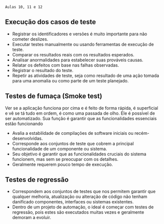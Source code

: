     Aulas 10, 11 e 12

## Execução dos casos de teste
- Registrar os identificadores e versões é muito importante para não cometer deslizes.
- Executar testes manualmente ou usando ferramentas de execução de teste.
- Comparar os resultados reais com os resultados esperados.
- Analisar anormalidades para estabelecer suas prováveis causas.
- Relatar os defeitos com base nas falhas observadas.
- Registrar o resultado do teste.
- Repetir as atividades de teste, seja como resultado de uma ação tomada para uma anomalia ou como parte de um teste planejado.

## Testes de fumaça (Smoke test)
Ver se a aplicação funciona por cima e é feito de forma rápida, é superficial e vê se tá tudo em ordem, é como uma passada de olho. Ele é possível de ser automatizado. Sua função é garantir que as funcionalidades essenciais estão funcionando
- Avalia a estabilidade de compilações de software iniciais ou recém-desenvolvidas.
- Corresponde aos conjuntos de teste que cobrem a principal funcionalidade de um componente ou sistema.
- Seu objetivo é garantir que as funcionalidades cruciais do sistema funcionem, mas sem se preocupar com os detalhes.
- Geralmente requerem pouco tempo de execução.

## Testes de regressão
- Correspondem aos conjuntos de testes que nos permitem garantir que qualquer melhoria, atualização ou alteração de código não tenham danificado componentes, interfaces ou sistemas existentes.
- Dentro de um projeto de automação, o ideal é começar com testes de regressão, pois estes são executados muitas vezes e geralmente demoram a evoluir.
